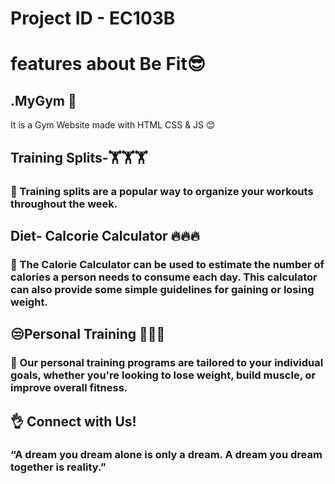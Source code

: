 # Project ID - EC103B

# features about Be Fit😎

## .MyGym 🤞

It is a Gym Website made with HTML CSS & JS 😊


## Training Splits-🏋️🏋️🏋️

### 🤞 Training splits are a popular way to organize your workouts throughout the week.



## Diet- Calcorie Calculator 🔥🔥🔥

### 🤞 The Calorie Calculator can be used to estimate the number of calories a person needs to consume each day. This calculator can also provide some simple guidelines for gaining or losing weight.




## 😒Personal Training 💪💪💪


### 🤞 Our personal training programs are tailored to your individual goals, whether you're looking to lose weight, build muscle, or improve overall fitness.

## 👌 Connect with Us!
### “A dream you dream alone is only a dream. A dream you dream together is reality.”

